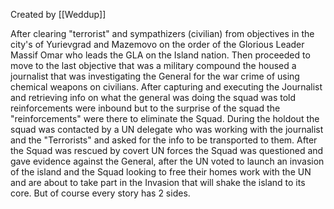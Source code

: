 Created by [[Weddup]]

After clearing "terrorist" and sympathizers (civilian) from objectives in the city's of Yurievgrad and Mazemovo on the order of the Glorious Leader Massif Omar who leads the GLA on the Island nation. Then proceeded to move to the last objective that was a military compound the housed a journalist that was investigating the General for the war crime of using chemical weapons on civilians. After capturing and executing the Journalist and retrieving info on what the general was doing the squad was told reinforcements were inbound but to the surprise of the squad the "reinforcements" were there to eliminate the Squad. During the holdout the squad was contacted by a UN delegate who was working with the journalist and the "Terrorists" and asked for the info to be transported to them. After the Squad was rescued by covert UN forces the Squad was questioned and gave evidence against the General, after the UN voted to launch an invasion of the island and the Squad looking to free their homes work with the UN and are about to take part in the Invasion that will shake the island to its core. But of course every story has 2 sides.